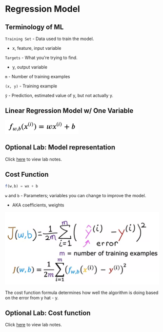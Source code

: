 # Regression Model

## Terminology of ML

`Training Set` - Data used to train the model.

- x, feature, input variable

`Targets` - What you're trying to find.

- y, output variable

`m` - Number of training examples

`(x, y)` - Training example

`ŷ` - Prediction, estimated value of y, but not actually y.

## Linear Regression Model w/ One Variable

![Image of LRM](images/univariate-linear-regression.png)

## Optional Lab: Model representation

Click [here](optional-lab-01.md) to view lab notes.

## Cost Function

```js
f(w,b) = wx + b
```

`w` and `b` - Parameters; variables you can change to improve the model.

- AKA coefficients, weights

![cost function](images/cost-function.png)

The cost function formula determines how well the algorithm is doing based on the error from y hat - y.

## Optional Lab: Cost function

Click [here](optional-lab-01.md) to view lab notes.
